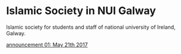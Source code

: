 
# Islamic Society in NUI Galway
Islamic society for students and staff of national university of Ireland, Galway.

[announcement 01: May 21th 2017 ](https://isoc-nuig.github.io/announce/anc2017-05-21_01)
